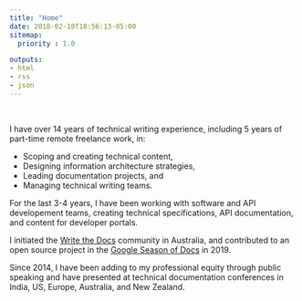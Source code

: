 ```yaml
---
title: "Home"
date: 2018-02-10T18:56:13-05:00
sitemap:
  priority : 1.0

outputs:
- html
- rss
- json
---
```

<br />

I have over 14 years of technical writing experience, including 5 years of part-time remote freelance work, in:

- Scoping and creating technical content,
- Designing information architecture strategies,
- Leading documentation projects, and
- Managing technical writing teams.

For the last 3-4 years, I have been working with software and API developement teams, creating technical specifications, API documentation, and content for developer portals.

I initiated the [Write the Docs](https://www.writethedocs.org/) community in Australia, and contributed to an open source project in the [Google Season of Docs](https://developers.google.com/season-of-docs/docs/2019/participants) in 2019.

Since 2014, I have been adding to my professional equity through public speaking and have presented at technical documentation conferences in India, US, Europe, Australia, and New Zealand.
